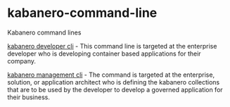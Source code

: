 # kabanero-command-line
Kabanero command lines

[kabanero developer cli](https://github.com/kabanero-io/kabanero-command-line/blob/master/kab-cli/kabanero/kabanero.md) - This command line is targeted at the enterprise developer who is developing container based applications for their company.

[kabanero management cli](https://github.com/kabanero-io/kabanero-command-line/blob/master/kab-cli/kabanero-mgmt/kabanero-mgmt.md) - The command is targeted at the enterprise, solution, or application architect who is defining the kabanero collections that are to be used by the developer to develop a governed application for their business.

